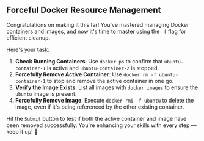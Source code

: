## Forceful Docker Resource Management

Congratulations on making it this far! You've mastered managing Docker containers and images, and now it's time to master using the `-f` flag for efficient cleanup.

Here's your task:

1. **Check Running Containers**: Use `docker ps` to confirm that `ubuntu-container-1` is active and `ubuntu-container-2` is stopped.
2. **Forcefully Remove Active Container**: Use `docker rm -f ubuntu-container-1` to stop and remove the active container in one go.
3. **Verify the Image Exists**: List all images with `docker images` to ensure the `ubuntu` image is present.
4. **Forcefully Remove Image**: Execute `docker rmi -f ubuntu` to delete the image, even if it's being referenced by the other existing container.

Hit the `Submit` button to test if both the active container and image have been removed successfully. You're enhancing your skills with every step — keep it up! 🚀